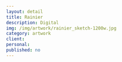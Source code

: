 ```yaml
---
layout: detail
title: Rainier
description: Digital
img: /img/artwork/rainier_sketch-1200w.jpg
category: artwork
client:
personal:
published: no
---
```

